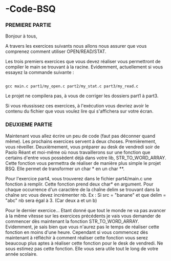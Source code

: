 # -Code-BSQ

### PREMIERE PARTIE
<p>Bonjour à tous,

A travers les exercices suivants nous allons nous assurer que vous comprenez comment utiliser OPEN/READ/STAT.

Les trois premiers exercices que vous devez réaliser vous permettront de compiler le main se trouvant à la racine.
Evidemment, actuellement si vous essayez la commande suivante : 
</p>

<pre><code>
gcc main.c part1/my_open.c part2/my_stat.c part3/my_read.c
</code></pre>

<p>Le projet ne compilera pas, à vous de corriger les dossiers part1 à part3.</p>
<p>Si vous réussissez ces exercices, à l'exécution vous devriez avoir le contenu du fichier que vous voulez lire qui s'affichera sur votre écran.</p>

### DEUXIEME PARTIE
<p>
Maintenant vous allez écrire un peu de code (faut pas déconner quand même). Les prochains exercices servent à deux choses.
Premièrement, vous réveiller.
Deuxièmement, vous préparer au desk de vendredi soir de Paolo Réant et moi-même où nous travaillerons sur une fonction que certains d'entre vous possèdent déjà dans votre lib, STR_TO_WORD_ARRAY.
Cette fonction vous permettra de réaliser de manière plus simple le projet BSQ. Elle permet de transformer un char * en un char **.
</p>
<p>Pour l'exercice part4, vous trouverez dans le fichier part4/main.c une fonction à remplir. Cette fonction prend deux char* en argument.
Pour chaque occurrence d'un caractère de la chaîne delim se trouvant dans la chaîne src vous devez incrémenter nb.
Ex : Si src = "banane" et que delim = "abc" nb sera égal à 3. (Car deux a et un b)
</p>

<p> Pour le dernier exercice... Etant donné que tout le monde ne va pas avancer à la même vitesse sur les exercices précédents je vais vous demander de commencer dès maintenant la fonction STR_TO_WORD_ARRAY.
Evidemment, je sais bien que vous n'aurez pas le temps de réaliser cette fonction en moins d'une heure. Cependant si vous commencez dès maintenant à réfléchir à comment réaliser cette fonction vous serez beaucoup plus aptes à réaliser cette fonction pour le desk de vendredi.
Ne sous estimez pas cette fonction. Elle vous sera utile tout le long de votre année scolaire.
</p>
